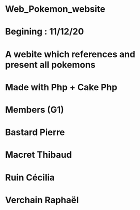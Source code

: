 # Web_Pokemon_website

# Begining : 11/12/20

# A webite which references and present all pokemons

# Made with Php + Cake Php

# Members (G1)

# Bastard Pierre
# Macret Thibaud
# Ruin Cécilia
# Verchain Raphaël